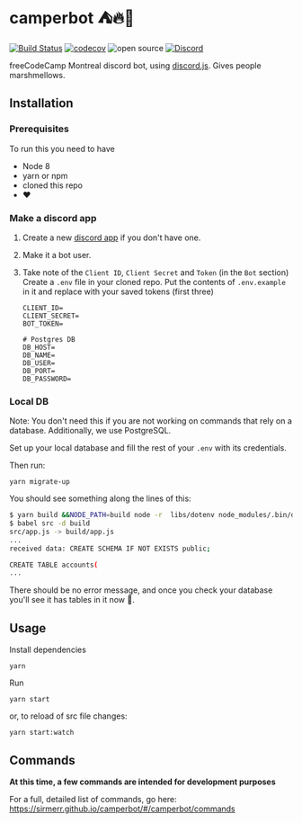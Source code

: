 # camperbot ⛺️🔥🤖

[![Build Status](https://travis-ci.org/sirMerr/camperbot.svg?branch=dev)](https://travis-ci.org/sirMerr/camperbot) [![codecov](https://codecov.io/gh/sirMerr/camperbot/branch/master/graph/badge.svg)](https://codecov.io/gh/sirMerr/camperbot) ![open source](https://img.shields.io/badge/❤-open--source-e64980.svg?longCache=true) <a href="https://discord.gg/WZB4AuS">![Discord](https://img.shields.io/discord/362050213403164673.svg?logo=discord&colorB=7289DA)</a>

freeCodeCamp Montreal discord bot, using [discord.js](https://github.com/discordjs/discord.js). Gives people marshmellows.

## Installation

### Prerequisites

To run this you need to have

* Node 8
* yarn or npm
* cloned this repo
* ❤️

### Make a discord app

1.  Create a new [discord app](https://discordapp.com/developers/applications/me/) if you don't have one.
2.  Make it a bot user.
3.  Take note of the `Client ID`, `Client Secret` and `Token` (in the `Bot` section)
    Create a `.env` file in your cloned repo. Put the contents of `.env.example` in it and replace with your saved tokens (first three)

    ```env
    CLIENT_ID=
    CLIENT_SECRET=
    BOT_TOKEN=

    # Postgres DB
    DB_HOST=
    DB_NAME=
    DB_USER=
    DB_PORT=
    DB_PASSWORD=
    ```

### Local DB

Note: You don't need this if you are not working on commands that rely on a database. Additionally, we use PostgreSQL.

Set up your local database and fill the rest of your `.env` with its credentials.

Then run:

```
yarn migrate-up
```

You should see something along the lines of this:

```bash
$ yarn build &&NODE_PATH=build node -r  libs/dotenv node_modules/.bin/db-migrate up
$ babel src -d build
src/app.js -> build/app.js
...
received data: CREATE SCHEMA IF NOT EXISTS public;

CREATE TABLE accounts(
...
```

There should be no error message, and once you check your database you'll see it has tables in it now :tada:.

## Usage

Install dependencies

```
yarn
```

Run

```
yarn start
```

or, to reload of src file changes:

```
yarn start:watch
```

## Commands

**At this time, a few commands are intended for development purposes**

For a full, detailed list of commands, go here: https://sirmerr.github.io/camperbot/#/camperbot/commands
